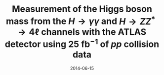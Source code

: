 ---
title: "Measurement of the Higgs boson mass from the $H\\rightarrow \\gamma\\gamma$ and $H \\rightarrow ZZ^{*} \\rightarrow 4\\ell$ channels with the ATLAS detector using 25 fb$^{-1}$ of $pp$ collision data"
date: 2014-06-15
venue: Phys. Rev. D 90 (2014) 052004
link: https://doi.org/10.1103/PhysRevD.90.052004
inspire_id: 1300650
---